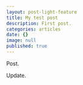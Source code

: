 ```yaml
---
layout: post-light-feature
title: My test post
description: First post.
categories: articles
date: {}
image: null
published: true
---
```

Post.

Update.